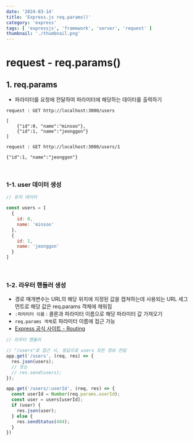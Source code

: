 ```yaml
---
date: '2024-03-14'
title: 'Express.js req.params()'
category: 'express'
tags: [ 'expressjs', 'framework', 'server', 'request' ]
thumbnail: './thumbnail.png'
---
```


# request - req.params()

## 1. req.params

- 파라미터를 요청에 전달하여 파라미터에 해당하는 데이터를 출력하기

```
request : GET http://localhost:3000/users

[
    {"id":0, "name":"minsoo"},
    {"id":1, "name":"jeonggon"}
]
```

```
request : GET http://localhost:3000/users/1

{"id":1, "name":"jeonggon"}
```

<br/>

### 1-1. user 데이터 생성

```js
// 유저 데이터

const users = [
  {
    id: 0,
    name: 'minsoo'
  },
  {
    id: 1,
    name: 'jeonggon'
  }
]
```

<br/>

### 1-2. 라우터 핸들러 생성

- 경로 매개변수는 URL의 해당 위치에 지정된 값을 캡쳐하는데 사용되는 URL 세그먼트로 해당 값은 req.params 객체에 채워짐
- `:파라미터 이름` : 콜론과 파라미터 이름으로 해당 파라미터 값 가져오기
- `req.params 객체`로 파라미터 이름에 접근 가능
- [Express 공식 사이트 - Routing](https://expressjs.com/en/guide/routing.html)

```js
// 라우터 핸들러

// "/users"로 접근 시, 응답으로 users 모든 정보 전달
app.get('/users', (req, res) => {
  res.json(users);
  // 또는
  // res.send(users);
});

app.get('/users/:userId', (req, res) => {
  const userId = Number(req.params.userId);
  const user = users[userId];
  if (user) {
    res.json(user);
  } else {
    res.sendStatus(404);
  }
})
```

[//]: # (---)

[//]: # ()

[//]: # (## Source)

[//]: # ()

[//]: # (- [<>]&#40;<>&#41;)


